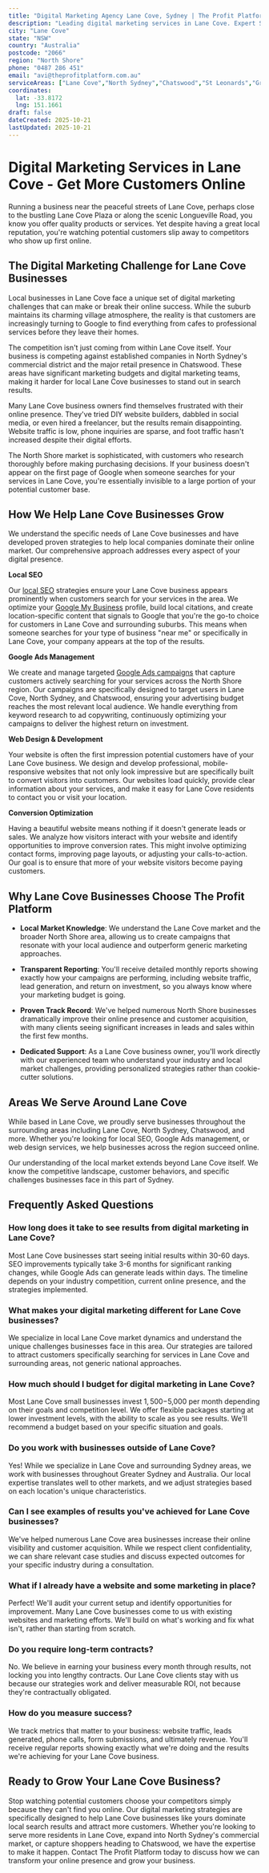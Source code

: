 ```yaml
---
title: "Digital Marketing Agency Lane Cove, Sydney | The Profit Platform"
description: "Leading digital marketing services in Lane Cove. Expert SEO, Google Ads & web design for North Shore businesses. Call 0487 286 451 for a free consultation."
city: "Lane Cove"
state: "NSW"
country: "Australia"
postcode: "2066"
region: "North Shore"
phone: "0487 286 451"
email: "avi@theprofitplatform.com.au"
serviceAreas: ["Lane Cove","North Sydney","Chatswood","St Leonards","Greenwich"]
coordinates:
  lat: -33.8172
  lng: 151.1661
draft: false
dateCreated: 2025-10-21
lastUpdated: 2025-10-21
---
```


<script type="application/ld+json">
{
  "@context": "https://schema.org",
  "@type": "LocalBusiness",
  "@id": "https://theprofitplatform.com.au/locations/lane-cove/",
  "name": "The Profit Platform",
  "description": "Leading digital marketing services in Lane Cove. Expert SEO, Google Ads & web design for North Shore businesses. Call 0487 286 451 for a free consultation.",
  "url": "https://theprofitplatform.com.au/locations/lane-cove/",
  "telephone": "0487 286 451",
  "email": "avi@theprofitplatform.com.au",
  "address": {
    "@type": "PostalAddress",
    "addressLocality": "Lane Cove",
    "addressRegion": "NSW",
    "postalCode": "2066",
    "addressCountry": "AU"
  },
  "areaServed": {
    "@type": "City",
    "name": "Lane Cove"
  },
  "priceRange": "$$",
  "openingHours": "Mo-Fr 09:00-18:00",
  "sameAs": [
    "https://www.facebook.com/theprofitplatform",
    "https://www.linkedin.com/company/theprofitplatform",
    "https://twitter.com/profitplatform"
  ],
  "geo": {
    "@type": "GeoCoordinates"
  }
}
</script>


# Digital Marketing Services in Lane Cove - Get More Customers Online

Running a business near the peaceful streets of Lane Cove, perhaps close to the bustling Lane Cove Plaza or along the scenic Longueville Road, you know you offer quality products or services. Yet despite having a great local reputation, you're watching potential customers slip away to competitors who show up first online.

## The Digital Marketing Challenge for Lane Cove Businesses

Local businesses in Lane Cove face a unique set of digital marketing challenges that can make or break their online success. While the suburb maintains its charming village atmosphere, the reality is that customers are increasingly turning to Google to find everything from cafes to professional services before they leave their homes.

The competition isn't just coming from within Lane Cove itself. Your business is competing against established companies in North Sydney's commercial district and the major retail presence in Chatswood. These areas have significant marketing budgets and digital marketing teams, making it harder for local Lane Cove businesses to stand out in search results.

Many Lane Cove business owners find themselves frustrated with their online presence. They've tried DIY website builders, dabbled in social media, or even hired a freelancer, but the results remain disappointing. Website traffic is low, phone inquiries are sparse, and foot traffic hasn't increased despite their digital efforts.

The North Shore market is sophisticated, with customers who research thoroughly before making purchasing decisions. If your business doesn't appear on the first page of Google when someone searches for your services in Lane Cove, you're essentially invisible to a large portion of your potential customer base.

## How We Help Lane Cove Businesses Grow

We understand the specific needs of Lane Cove businesses and have developed proven strategies to help local companies dominate their online market. Our comprehensive approach addresses every aspect of your digital presence.

**Local SEO**

Our [local SEO](/blog/what-is-local-seo-complete-guide-for-sydney-businesses/) strategies ensure your Lane Cove business appears prominently when customers search for your services in the area. We optimize your [Google My Business](/blog/how-to-optimise-your-google-business-profile-for-sydney-local-search-in-2025/) profile, build local citations, and create location-specific content that signals to Google that you're the go-to choice for customers in Lane Cove and surrounding suburbs. This means when someone searches for your type of business "near me" or specifically in Lane Cove, your company appears at the top of the results.

**Google Ads Management**

We create and manage targeted [Google Ads campaigns](/blog/google-ads-vs-seo-sydney-businesses/) that capture customers actively searching for your services across the North Shore region. Our campaigns are specifically designed to target users in Lane Cove, North Sydney, and Chatswood, ensuring your advertising budget reaches the most relevant local audience. We handle everything from keyword research to ad copywriting, continuously optimizing your campaigns to deliver the highest return on investment.

**Web Design & Development**

Your website is often the first impression potential customers have of your Lane Cove business. We design and develop professional, mobile-responsive websites that not only look impressive but are specifically built to convert visitors into customers. Our websites load quickly, provide clear information about your services, and make it easy for Lane Cove residents to contact you or visit your location.

**Conversion Optimization**

Having a beautiful website means nothing if it doesn't generate leads or sales. We analyze how visitors interact with your website and identify opportunities to improve conversion rates. This might involve optimizing contact forms, improving page layouts, or adjusting your calls-to-action. Our goal is to ensure that more of your website visitors become paying customers.

## Why Lane Cove Businesses Choose The Profit Platform

- **Local Market Knowledge**: We understand the Lane Cove market and the broader North Shore area, allowing us to create campaigns that resonate with your local audience and outperform generic marketing approaches.

- **Transparent Reporting**: You'll receive detailed monthly reports showing exactly how your campaigns are performing, including website traffic, lead generation, and return on investment, so you always know where your marketing budget is going.

- **Proven Track Record**: We've helped numerous North Shore businesses dramatically improve their online presence and customer acquisition, with many clients seeing significant increases in leads and sales within the first few months.

- **Dedicated Support**: As a Lane Cove business owner, you'll work directly with our experienced team who understand your industry and local market challenges, providing personalized strategies rather than cookie-cutter solutions.


## Areas We Serve Around Lane Cove

While based in Lane Cove, we proudly serve businesses throughout the surrounding areas including Lane Cove, North Sydney, Chatswood, and more. Whether you're looking for local SEO, Google Ads management, or web design services, we help businesses across the region succeed online.

Our understanding of the local market extends beyond Lane Cove itself. We know the competitive landscape, customer behaviors, and specific challenges businesses face in this part of Sydney.


## Frequently Asked Questions

### How long does it take to see results from digital marketing in Lane Cove?

Most Lane Cove businesses start seeing initial results within 30-60 days. SEO improvements typically take 3-6 months for significant ranking changes, while Google Ads can generate leads within days. The timeline depends on your industry competition, current online presence, and the strategies implemented.

### What makes your digital marketing different for Lane Cove businesses?

We specialize in local Lane Cove market dynamics and understand the unique challenges businesses face in this area. Our strategies are tailored to attract customers specifically searching for services in Lane Cove and surrounding areas, not generic national approaches.

### How much should I budget for digital marketing in Lane Cove?

Most Lane Cove small businesses invest $1,500-$5,000 per month depending on their goals and competition level. We offer flexible packages starting at lower investment levels, with the ability to scale as you see results. We'll recommend a budget based on your specific situation and goals.

### Do you work with businesses outside of Lane Cove?

Yes! While we specialize in Lane Cove and surrounding Sydney areas, we work with businesses throughout Greater Sydney and Australia. Our local expertise translates well to other markets, and we adjust strategies based on each location's unique characteristics.

### Can I see examples of results you've achieved for Lane Cove businesses?

We've helped numerous Lane Cove area businesses increase their online visibility and customer acquisition. While we respect client confidentiality, we can share relevant case studies and discuss expected outcomes for your specific industry during a consultation.

### What if I already have a website and some marketing in place?

Perfect! We'll audit your current setup and identify opportunities for improvement. Many Lane Cove businesses come to us with existing websites and marketing efforts. We'll build on what's working and fix what isn't, rather than starting from scratch.

### Do you require long-term contracts?

No. We believe in earning your business every month through results, not locking you into lengthy contracts. Our Lane Cove clients stay with us because our strategies work and deliver measurable ROI, not because they're contractually obligated.

### How do you measure success?

We track metrics that matter to your business: website traffic, leads generated, phone calls, form submissions, and ultimately revenue. You'll receive regular reports showing exactly what we're doing and the results we're achieving for your Lane Cove business.

## Ready to Grow Your Lane Cove Business?

Stop watching potential customers choose your competitors simply because they can't find you online. Our digital marketing strategies are specifically designed to help Lane Cove businesses like yours dominate local search results and attract more customers. Whether you're looking to serve more residents in Lane Cove, expand into North Sydney's commercial market, or capture shoppers heading to Chatswood, we have the expertise to make it happen. Contact The Profit Platform today to discuss how we can transform your online presence and grow your business.
